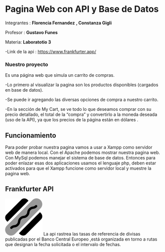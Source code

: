 # Pagina Web con API y Base de Datos 
Integrantes :
**Florencia Fernandez**
**, Constanza Gigli**

Profesor :
**Gustavo Funes**

Materia:
**Laboratotio 3**

-Link de la api :
<a href="https://www.frankfurter.app/">https://www.frankfurter.app/</a><br>

### Nuestro proyecto 
Es una página web que simula un carrito de compras.

-Lo primero al visualizar la pagina son los productos disponibles (cargados en base de datos).

-Se puede ir agregando las diversas opciones de compra a nuestro carrito. 

-En la sección de My Cart, se ve todo lo que deseamos comprar con su precio detallado, el total de la “compra” y convertirlo a la moneda deseada (uso de la API), ya que los precios de la página están en dólares .

<h2 class="code-line" data-line-start=30 data-line-end=31 ><a id="Funcionamiento_30"></a>Funcionamiento</h2>
<p class="has-line-data" data-line-start="32" data-line-end="33">Para poder probar  nuestra pagina vamos a usar a Xampp como servidor web de manera local.
Con el Apache podemos mostrar nuestra pagina web.
Con MySql podemos manejar el sistema de base de datos.
Entonces para poder enlazar esas dos aplicaciones usamos el lenguaje php, deben estar activados para que el Xampp funcione como servidor local y muestre la pagina web.

## Frankfurter API
 <img src="logoFrank.png" width="120">    
La api rastrea las tasas de referencia de divisas publicadas por el Banco Central Europeo ,está organizada en torno a rutas que designan la fecha solicitada o el intervalo de fechas. </li>
  



